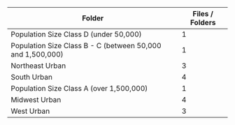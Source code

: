 | Folder                                                     |   Files / Folders |
|------------------------------------------------------------|-------------------|
| Population Size Class D (under 50,000)                     |                 1 |
| Population Size Class B - C (between 50,000 and 1,500,000) |                 1 |
| Northeast Urban                                            |                 3 |
| South Urban                                                |                 4 |
| Population Size Class A (over 1,500,000)                   |                 1 |
| Midwest Urban                                              |                 4 |
| West Urban                                                 |                 3 |